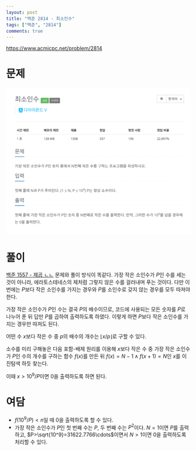 ```yaml
---
layout: post
title: "백준 2814 - 최소인수"
tags: ["백준", "2814"]
comments: true
---
```


<https://www.acmicpc.net/problem/2814>

# 문제

![Problem](/images/boj2814/prob.png)

# 풀이

[백준 1557 - 제곱 ㄴㄴ](/BOJ1557) 문제와 풀이 방식이 똑같다. 가장 작은 소인수가 $P$인 수를 세는 것이 아니라, 에라토스테네스의 체처럼 그렇지 않은 수를 걸러내며 푸는 것이다. 다만 이번에는 $P$보다 작은 소인수를 가지는 경우와 $P$를 소인수로 갖지 않는 경우를 모두 따져야 한다.

가장 작은 소인수가 $P$인 수는 결국 $P$의 배수이므로, 코드에 사용되는 모든 숫자를 $P$로 나누어 푼 뒤 답만 $P$를 곱하여 출력하도록 하였다. 이렇게 하면 $P$보다 작은 소인수를 가지는 경우만 따져도 된다.

어떤 수 $x$보다 작은 수 중 $p$의 배수의 개수는 $\left\lfloor x / p \right\rfloor$로 구할 수 있다.

소수를 미리 구해놓은 다음 포함-배제 원리를 이용해 $x$보다 작은 수 중 가장 작은 소인수가 $P$인 수의 개수를 구하는 함수 $f(x)$를 만든 뒤 $f(x)=N-1 \land f(x+1)=N$인 $x$를 이진탐색 하듯 찾는다.

이때 $x>10^9/P$이면 0을 출력하도록 하면 된다.

# 여담

- $f(10^9 / P)<n$일 때 0을 출력하도록 할 수 있다.
- 가장 작은 소인수가 $P$인 첫 번째 수는 $P$, 두 번째 수는 $P^2$이다. $N=1$이면 $P$를 출력하고, $P>\sqrt{10^9}=31622.7766\cdots$이면서 $N>1$이면 0을 출력하도록 처리할 수 있다.
